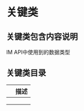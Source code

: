 # 关键类

## 关键类包含内容说明

IM API中使用到的数据类型

## 关键类目录

|   | 描述 |
| - | -- |
|   |    |
|   |    |
|   |    |
